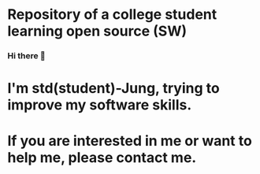 # Repository of a college student learning open source (SW)

### Hi there 👋
# I'm std(student)-Jung, trying to improve my software skills.

# If you are interested in me or want to help me, please contact me. 
<!--
**stdJung/stdJung** is a ✨ _special_ ✨ repository because its `README.md` (this file) appears on your GitHub profile.

Here are some ideas to get you started:

- 🔭 I’m currently working on ...
- 🌱 I’m currently learning ...
- 👯 I’m looking to collaborate on ...
- 🤔 I’m looking for help with ...
- 💬 Ask me about ...
- 📫 How to reach me: ...
- 😄 Pronouns: ...
- ⚡ Fun fact: ...
-->
